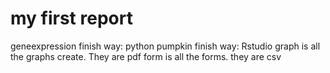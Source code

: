 # my first report
geneexpression finish way: python
pumpkin finish way: Rstudio
graph is all the graphs create. They are pdf
form is all the forms. they are csv
